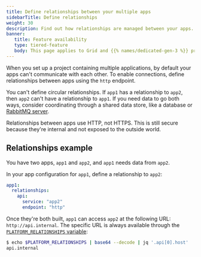 ```yaml
---
title: Define relationships between your multiple apps
sidebarTitle: Define relationships
weight: 30
description: Find out how relationships are managed between your apps.
banner:
   title: Feature availability
   type: tiered-feature
   body: This page applies to Grid and {{% names/dedicated-gen-3 %}} projects. To ensure you have enough resources to support multiple apps, you need at least a [{{< partial "plans/multiapp-plan-name" >}} plan](/administration/pricing/_index.md#multiple-apps-in-a-single-project). To set up multiple apps on {{% names/dedicated-gen-2 %}} environments, [contact Sales](https://platform.sh/contact/).
---
```


When you set up a project containing multiple applications,
by default your apps can't communicate with each other.
To enable connections, define relationships between apps using the `http` endpoint.

You can't define circular relationships.
If `app1` has a relationship to `app2`, then `app2` can't have a relationship to `app1`.
If you need data to go both ways, consider coordinating through a shared data store,
like a database or [RabbitMQ server](/add-services/rabbitmq.md).

Relationships between apps use HTTP, not HTTPS.
This is still secure because they're internal and not exposed to the outside world.

## Relationships example

You have two apps, `app1` and `app2`, and `app1` needs data from `app2`.

In your app configuration for `app1`, define a relationship to `app2`:

```yaml {configFile="apps"}
app1:
  relationships:
    api:
      service: "app2"
      endpoint: "http"
```

Once they're both built, `app1` can access `app2` at the following URL: `http://api.internal`.
The specific URL is always available through the [`PLATFORM_RELATIONSHIPS` variable](/development/variables/use-variables.md#use-provided-variables):

```bash
$ echo $PLATFORM_RELATIONSHIPS | base64 --decode | jq '.api[0].host'
api.internal
```
